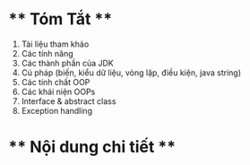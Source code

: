 # ** Tóm Tắt **

1. Tài liệu tham khảo
2. Các tính năng
3. Các thành phần của JDK
4. Cú pháp (biến, kiểu dữ liệu, vòng lặp, điều kiện, java string)
5. Các tính chất OOP
6. Các khái niện OOPs
7. Interface & abstract class
8. Exception handling

# ** Nội dung chi tiết **
